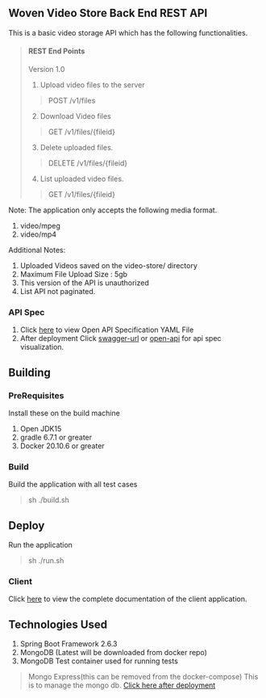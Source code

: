 ## Woven Video Store Back End REST API

This is a basic video storage API which has the following functionalities.

>#### REST End Points
>
>Version 1.0
>
>1. Upload video files to the server
>   > POST /v1/files
>2. Download Video files
>   > GET /v1/files/{fileid}
>3. Delete uploaded files.
>   > DELETE /v1/files/{fileid}
>4. List uploaded video files.
>   > GET /v1/files/{fileid}

Note: The application only accepts the following media format.
1. video/mpeg
2. video/mp4

Additional Notes:

1. Uploaded Videos saved on the video-store/ directory
2. Maximum File Upload Size : 5gb
3. This version of the API is unauthorized
4. List API not paginated.

### API Spec

1. Click [here](specs/open-api-modified.yaml) to view Open API Specification YAML File
2. After deployment Click
   [swagger-url](http://localhost:8080/swagger-ui/index.html)
   or [open-api](http://localhost:8080/v3/api-docs/) for api spec visualization.

## Building

### PreRequisites

Install these on the build machine

1. Open JDK15
2. gradle 6.7.1 or greater
3. Docker 20.10.6 or greater

### Build

Build the application with all test cases
> sh ./build.sh

## Deploy

Run the application
> sh ./run.sh

### Client
Click [here](client/README.md) to view the complete documentation of the client application.

## Technologies Used

1. Spring Boot Framework 2.6.3
2. MongoDB (Latest will be downloaded from docker repo)
3. MongoDB Test container used for running tests 

> Mongo Express(this can be removed from the docker-compose) This is to manage the mongo db.
[Click here after deployment](http://localhost:8081)
